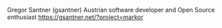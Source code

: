 Gregor Santner (gsantner)
Austrian software developer and Open Source enthusiast
https://gsantner.net/?project=markor


